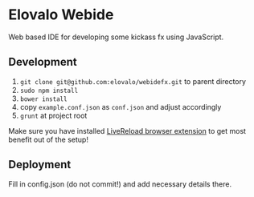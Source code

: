 # Elovalo Webide

Web based IDE for developing some kickass fx using JavaScript.

## Development

1. `git clone git@github.com:elovalo/webidefx.git` to parent directory
2. `sudo npm install`
3. `bower install`
4. copy `example.conf.json` as `conf.json` and adjust accordingly
5. `grunt` at project root

Make sure you have installed [LiveReload browser extension](http://feedback.livereload.com/knowledgebase/articles/86242-how-do-i-install-and-use-the-browser-extensions-) to get most benefit out of the setup!

## Deployment

Fill in config.json (do not commit!) and add necessary details there.
